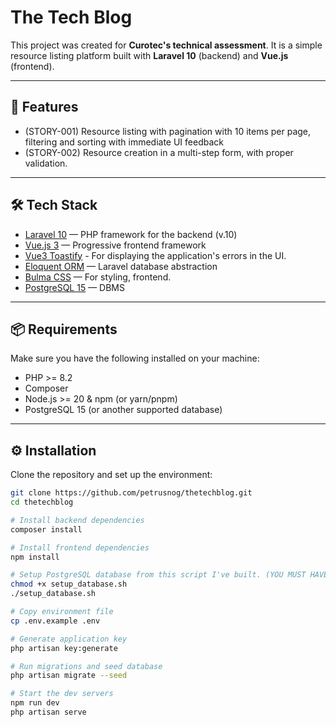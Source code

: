 # The Tech Blog

This project was created for **Curotec's technical assessment**.
It is a simple resource listing platform built with **Laravel 10** (backend) and **Vue.js** (frontend).

---

## 🚀 Features

- (STORY-001) Resource listing with pagination with 10 items per page, filtering and sorting with immediate UI feedback
- (STORY-002) Resource creation in a multi-step form, with proper validation.
---

## 🛠️ Tech Stack

- [Laravel 10](https://laravel.com/) — PHP framework for the backend (v.10)
- [Vue.js 3](https://vuejs.org/) — Progressive frontend framework
- [Vue3 Toastify](https://vue3-toastify.js-bridge.com/) - For displaying the application's errors in the UI.
- [Eloquent ORM](https://laravel.com/docs/eloquent) — Laravel database abstraction
- [Bulma CSS](https://bulma.io/) — For styling, frontend.
- [PostgreSQL 15](https://www.postgresql.org/) — DBMS

---

## 📦 Requirements

Make sure you have the following installed on your machine:

- PHP >= 8.2
- Composer
- Node.js >= 20 & npm (or yarn/pnpm)
- PostgreSQL 15 (or another supported database)

---

## ⚙️ Installation

Clone the repository and set up the environment:

```bash
git clone https://github.com/petrusnog/thetechblog.git
cd thetechblog

# Install backend dependencies
composer install

# Install frontend dependencies
npm install

# Setup PostgreSQL database from this script I've built. (YOU MUST HAVE POSTGRESQL INSTALLED IN YOUR LOCAL MACHINE)
chmod +x setup_database.sh
./setup_database.sh

# Copy environment file
cp .env.example .env

# Generate application key
php artisan key:generate

# Run migrations and seed database
php artisan migrate --seed

# Start the dev servers
npm run dev
php artisan serve
